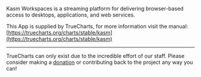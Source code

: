 Kasm Workspaces is a streaming platform for delivering browser-based access to desktops, applications, and web services.

This App is supplied by TrueCharts, for more information visit the manual: [https://truecharts.org/charts/stable/kasm](https://truecharts.org/charts/stable/kasm)

---

TrueCharts can only exist due to the incredible effort of our staff.
Please consider making a [donation](https://truecharts.org/about/sponsor) or contributing back to the project any way you can!
